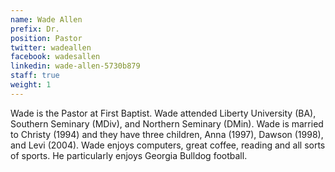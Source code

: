```yaml
---
name: Wade Allen
prefix: Dr.
position: Pastor
twitter: wadeallen
facebook: wadesallen
linkedin: wade-allen-5730b879
staff: true
weight: 1
---
```


Wade is the Pastor at First Baptist. Wade attended Liberty University (BA), Southern Seminary (MDiv), and Northern Seminary (DMin). Wade is married to Christy (1994) and they have three children, Anna (1997), Dawson (1998), and Levi (2004). Wade enjoys computers, great coffee, reading and all sorts of sports. He particularly enjoys Georgia Bulldog football.
